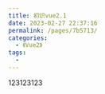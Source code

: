 ```yaml
---
title: 初识vue2.1
date: 2023-02-27 22:37:16
permalink: /pages/7b5713/
categories:
  - 《Vue2》
tags:
  - 
---
```


123123123
